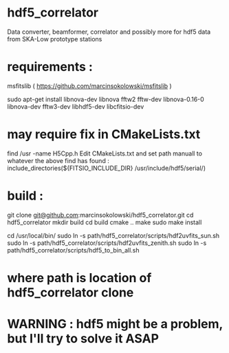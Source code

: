 # hdf5_correlator
Data converter, beamformer, correlator and possibly more for hdf5 data from SKA-Low prototype stations

# requirements :

  msfitslib ( https://github.com/marcinsokolowski/msfitslib )

  sudo apt-get install libnova-dev libnova fftw2 fftw-dev libnova-0.16-0 libnova-dev fftw3-dev libhdf5-dev libcfitsio-dev

# may require fix in CMakeLists.txt
  find /usr -name H5Cpp.h
  Edit CMakeLists.txt and set path manuall to whatever the above find has found :
    include_directories(${FITSIO_INCLUDE_DIR} /usr/include/hdf5/serial/)
  
# build :

  git clone git@github.com:marcinsokolowski/hdf5_correlator.git
  cd hdf5_correlator
  mkdir build
  cd build
  cmake ..
  make 
  sudo make install

  cd /usr/local/bin/
  sudo ln -s path/hdf5_correlator/scripts/hdf2uvfits_sun.sh 
  sudo ln -s path/hdf5_correlator/scripts/hdf2uvfits_zenith.sh 
  sudo ln -s path/hdf5_correlator/scripts/hdf5_to_bin_all.sh 
  # where path is location of hdf5_correlator clone 

# WARNING : hdf5 might be a problem, but I'll try to solve it ASAP 
